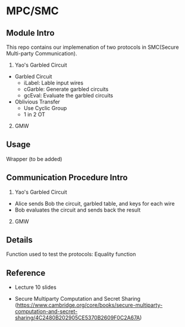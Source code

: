 # MPC/SMC

## Module Intro

This repo contains our implemenation of two protocols in SMC(Secure Multi-party Communication).

1. Yao's Garbled Circuit

- Garbled Circuit
    - iLabel: Lable input wires
    - cGarble: Generate garbled circuits
    - gcEval: Evaluate the garbled circuits
- Oblivious Transfer
    - Use Cyclic Group
    - 1 in 2 OT

2. GMW

## Usage

Wrapper (to be added)

## Communication Procedure Intro

1. Yao's Garbled Circuit
- Alice sends Bob the circuit, garbled table, and keys for each wire
- Bob evaluates the circuit and sends back the result

2. GMW

## Details

Function used to test the protocols: Equality function


## Reference

- Lecture 10 slides

- Secure Multiparty Computation and Secret Sharing (https://www.cambridge.org/core/books/secure-multiparty-computation-and-secret-sharing/4C2480B202905CE5370B2609F0C2A67A)

